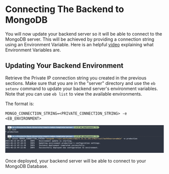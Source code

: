 # Connecting The Backend to MongoDB
You will now update your backend server so it will be able to connect to the MongoDB server. This will be achieved by providing a connection string using an Environment Variable.
Here is an helpful [video](https://www.youtube.com/watch?v=ADh_OFBfdEE) explaining what Environment Variables are.

## Updating Your Backend Environment

Retrieve the Private IP connection string you created in the previous sections. Make sure that you are in the "server" directory and use the `eb  setenv` command to update your backend server's environment variables. Note that you can use `eb list` to view the available environments.

The format is:
```
MONGO_CONNECTION_STRING=<PRIVATE_CONNECTION_STRING> -e <EB_ENVIRONMENT>
```

![eb list and eb setenv commands on the terminal](./images/ebcli_setting_mongo_conn_string.png)

Once deployed, your backend server will be able to connect to your MongoDB Database.
